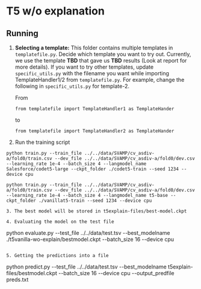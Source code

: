 # T5 w/o explanation

## Running 

1. __Selecting a template:__ This folder contains multiple templates in `templatefile.py`. Decide which template you want to try out. Currently, we use the template __TBD__ that gave us __TBD__ results (Look at report for more details). If you want to try other templates, update `specific_utils.py` with the filename you want while importing TemplateHandler1/2 from `templatefile.py`. For example, change the following in `specific_utils.py` for template-2.

    From 

    `from templatefile import TemplateHandler1 as TemplateHander`

    to

    `from templatefile import TemplateHandler2 as TemplateHander`


2. Run the training script

```
python train.py --train_file ../../data/SVAMP/cv_asdiv-a/fold0/train.csv --dev_file ../../data/SVAMP/cv_asdiv-a/fold0/dev.csv  --learning_rate 1e-4 --batch_size 4 --langmodel_name Salesforce/codet5-large --ckpt_folder ./codet5-train --seed 1234 --device cpu
```

```
python train.py --train_file ../../data/SVAMP/cv_asdiv-a/fold0/train.csv --dev_file ../../data/SVAMP/cv_asdiv-a/fold0/dev.csv  --learning_rate 1e-4 --batch_size 4 --langmodel_name t5-base --ckpt_folder ./vanillat5-train --seed 1234 --device cpu

3. The best model will be stored in t5explain-files/best-model.ckpt

4. Evaluating the model on the test file

```
python evaluate.py --test_file ../../data/test.tsv --best_modelname ./t5vanilla-wo-explain/bestmodel.ckpt --batch_size 16 --device cpu
```

5. Getting the predictions into a file

```
python predict.py --test_file ../../data/test.tsv --best_modelname t5explain-files/bestmodel.ckpt  --batch_size 16 --device cpu --output_predfile preds.txt
```
